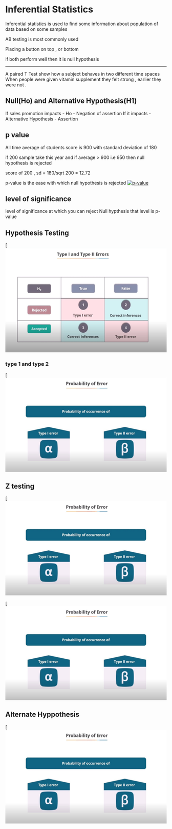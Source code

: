 # Inferential Statistics 

Inferential statistics is used to find some information about population of data based on some samples 

AB testing is most commonly used 

Placing a button on top , or bottom 

if both perform well then it is null hypothesis 

----------

A paired T Test show how a subject behaves in two different time spaces 
When people were given vitamin supplement they felt strong , earlier they were not . 


## Null(Ho) and Alternative Hypothesis(H1)

If sales promotion impacts - Ho - Negation of assertion 
If it impacts - Alternative Hypothesis  - Assertion 


## p value 

All time average of students score is 900 
with standard deviation of 180

if 200 sample take this year and if average > 900 i.e 950 then null hypothesis is rejected 

score of 200 , sd = 180/sqrt 200 = 12.72 

p-value is the ease with which null hypothesis is rejected 
[![p-value](https://github.com/anil4aws/machine_learning_sample/blob/main/imagesp-value.jpg)](https://github.com/anil4aws/machine_learning_sample/blob/main/images/p-value.jpg)


## level of significance 

level of significance at which you can reject Null hypthesis that level is p-value 


## Hypothesis Testing 

[![hypthesistesting](https://github.com/anil4aws/machine_learning_sample/blob/main/images/hypthesistesting1.jpg)



### type 1 and type 2 


[![alphabeta](https://github.com/anil4aws/machine_learning_sample/blob/main/images/alphabeta.jpg)

## Z testing

[![z-test](https://github.com/anil4aws/machine_learning_sample/blob/main/images/alphabeta.jpg)

[![z-test-t-test](https://github.com/anil4aws/machine_learning_sample/blob/main/images/alphabeta.jpg)


## Alternate Hyppothesis 
[![Alternative_Hypothesis](https://github.com/anil4aws/machine_learning_sample/blob/main/images/alphabeta.jpg)
